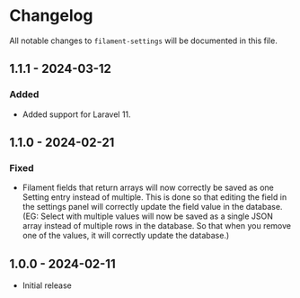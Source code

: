 # Changelog

All notable changes to `filament-settings` will be documented in this file.

## 1.1.1 - 2024-03-12

### Added

- Added support for Laravel 11.

## 1.1.0 - 2024-02-21

### Fixed

- Filament fields that return arrays will now correctly be saved as one Setting entry instead of multiple. This is done so that editing the field in the settings panel will correctly update the field value in the database. (EG: Select with multiple values will now be saved as a single JSON array instead of multiple rows in the database. So that when you remove one of the values, it will correctly update the database.)

## 1.0.0 - 2024-02-11

- Initial release
